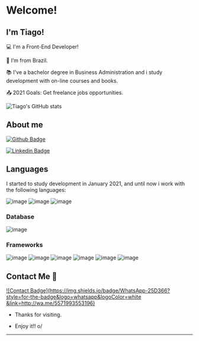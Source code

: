 # Welcome!

 

## I'm Tiago!

 

:computer: I'm a Front-End Developer!

:house_with_garden: I’m from Brazil.

:books: I've a bachelor degree in Business Administration and i study development with on-line courses and books.

:outbox_tray: 2021 Goals: Get freelance jobs opportunities.

 
![Tiago's GitHub stats](https://github-readme-stats.vercel.app/api?username=tiagocbatista&show_icons=true&theme=dracula)
## About me
[![Github Badge](https://img.shields.io/badge/-Github-000?style=flat-square&logo=Github&logoColor=white&link=https://github.com/tiagocbatista)](https://github.com/tiagocbatista)

[![Linkedin Badge](https://img.shields.io/badge/-LinkedIn-blue?style=flat-square&logo=Linkedin&logoColor=white&link=https://www.linkedin.com/in/tiagocb96/)](https://www.linkedin.com/in/tiagocb96/)

## Languages
I started to study development in January 2021, and until now i work with the following languages:

![image](https://img.shields.io/badge/HTML5-E34F26?style=for-the-badge&logo=html5&logoColor=white) ![image](https://img.shields.io/badge/CSS3-1572B6?style=for-the-badge&logo=css3&logoColor=white
) ![image](https://img.shields.io/badge/JavaScript-323330?style=for-the-badge&logo=javascript&logoColor=F7DF1E)

### Database
![image](https://img.shields.io/badge/MongoDB-white?style=for-the-badge&logo=mongodb&logoColor=4EA94B)

### Frameworks
![image](https://img.shields.io/badge/npm-CB3837?style=for-the-badge&logo=npm&logoColor=white) ![image](https://img.shields.io/badge/Node.js-339933?style=for-the-badge&logo=nodedotjs&logoColor=white) ![image](https://img.shields.io/badge/Express.js-000000?style=for-the-badge&logo=express&logoColor=white) ![image](https://img.shields.io/badge/React-20232A?style=for-the-badge&logo=react&logoColor=61DAFB) ![image](https://img.shields.io/badge/jQuery-0769AD?style=for-the-badge&logo=jquery&logoColor=white) ![image](https://img.shields.io/badge/Bootstrap-563D7C?style=for-the-badge&logo=bootstrap&logoColor=white)

## Contact Me :iphone:
[![Contact Badge](https://img.shields.io/badge/WhatsApp-25D366?style=for-the-badge&logo=whatsapp&logoColor=white
&link=http://wa.me/5571993553196)](http://wa.me/5571993553196)

- Thanks for visiting.

- Enjoy it!! o/

----------------------------------------------------------------------------------
